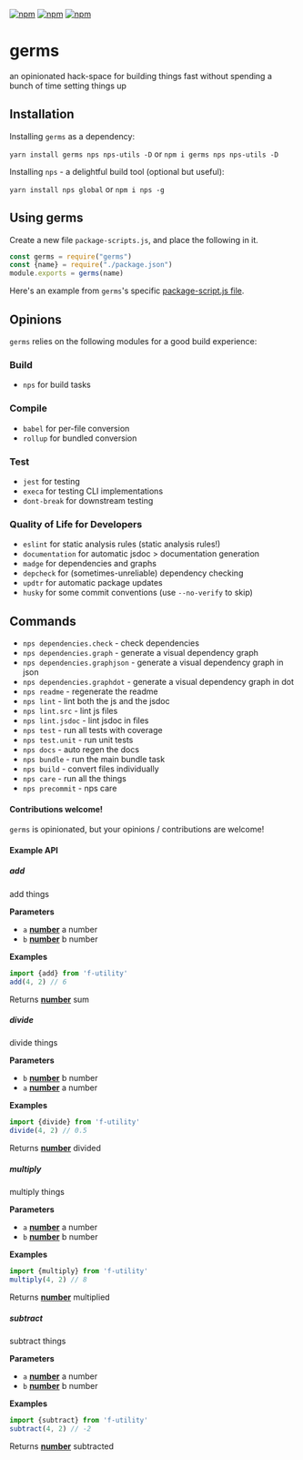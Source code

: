 [![npm](https://img.shields.io/npm/dw/germs.svg)](https://github.com/brekk/germs)
[![npm](https://img.shields.io/npm/l/germs.svg)](https://www.npmjs.com/package/germs)
[![npm](https://img.shields.io/github/tag/brekk/germs.svg)](https://github.com/brekk/germs)

# germs

an opinionated hack-space for building things fast without spending a bunch of time setting things up

## Installation

Installing `germs` as a dependency:

`yarn install germs nps nps-utils -D` or `npm i germs nps nps-utils -D`

Installing `nps` - a delightful build tool (optional but useful):

`yarn install nps global` or `npm i nps -g`

## Using germs

Create a new file `package-scripts.js`, and place the following in it.

```js
const germs = require("germs")
const {name} = require("./package.json")
module.exports = germs(name)
```

Here's an example from `germs`'s specific [package-script.js file](https://github.com/brekk/germs/blob/master/package-scripts.js).

## Opinions

`germs` relies on the following modules for a good build experience:

### Build

-   `nps` for build tasks

### Compile

-   `babel` for per-file conversion
-   `rollup` for bundled conversion

### Test

-   `jest` for testing
-   `execa` for testing CLI implementations
-   `dont-break` for downstream testing

### Quality of Life for Developers

-   `eslint` for static analysis rules (static analysis rules!)
-   `documentation` for automatic jsdoc > documentation generation
-   `madge` for dependencies and graphs
-   `depcheck` for (sometimes-unreliable) dependency checking
-   `updtr` for automatic package updates
-   `husky` for some commit conventions (use `--no-verify` to skip)

## Commands

-   `nps dependencies.check` - check dependencies
-   `nps dependencies.graph` - generate a visual dependency graph
-   `nps dependencies.graphjson` - generate a visual dependency graph in json
-   `nps dependencies.graphdot` - generate a visual dependency graph in dot
-   `nps readme` - regenerate the readme
-   `nps lint` - lint both the js and the jsdoc
-   `nps lint.src` - lint js files
-   `nps lint.jsdoc` - lint jsdoc in files
-   `nps test` - run all tests with coverage
-   `nps test.unit` - run unit tests
-   `nps docs` - auto regen the docs
-   `nps bundle` - run the main bundle task
-   `nps build` - convert files individually
-   `nps care` - run all the things
-   `nps precommit` - nps care

#### Contributions welcome!

`germs` is opinionated, but your opinions / contributions are welcome!

#### Example API

<!-- Generated by documentation.js. Update this documentation by updating the source code. -->

##### add

add things

**Parameters**

-   `a` **[number](https://developer.mozilla.org/en-US/docs/Web/JavaScript/Reference/Global_Objects/Number)** a number
-   `b` **[number](https://developer.mozilla.org/en-US/docs/Web/JavaScript/Reference/Global_Objects/Number)** b number

**Examples**

```javascript
import {add} from 'f-utility'
add(4, 2) // 6
```

Returns **[number](https://developer.mozilla.org/en-US/docs/Web/JavaScript/Reference/Global_Objects/Number)** sum

##### divide

divide things

**Parameters**

-   `b` **[number](https://developer.mozilla.org/en-US/docs/Web/JavaScript/Reference/Global_Objects/Number)** b number
-   `a` **[number](https://developer.mozilla.org/en-US/docs/Web/JavaScript/Reference/Global_Objects/Number)** a number

**Examples**

```javascript
import {divide} from 'f-utility'
divide(4, 2) // 0.5
```

Returns **[number](https://developer.mozilla.org/en-US/docs/Web/JavaScript/Reference/Global_Objects/Number)** divided

##### multiply

multiply things

**Parameters**

-   `a` **[number](https://developer.mozilla.org/en-US/docs/Web/JavaScript/Reference/Global_Objects/Number)** a number
-   `b` **[number](https://developer.mozilla.org/en-US/docs/Web/JavaScript/Reference/Global_Objects/Number)** b number

**Examples**

```javascript
import {multiply} from 'f-utility'
multiply(4, 2) // 8
```

Returns **[number](https://developer.mozilla.org/en-US/docs/Web/JavaScript/Reference/Global_Objects/Number)** multiplied

##### subtract

subtract things

**Parameters**

-   `a` **[number](https://developer.mozilla.org/en-US/docs/Web/JavaScript/Reference/Global_Objects/Number)** a number
-   `b` **[number](https://developer.mozilla.org/en-US/docs/Web/JavaScript/Reference/Global_Objects/Number)** b number

**Examples**

```javascript
import {subtract} from 'f-utility'
subtract(4, 2) // -2
```

Returns **[number](https://developer.mozilla.org/en-US/docs/Web/JavaScript/Reference/Global_Objects/Number)** subtracted
